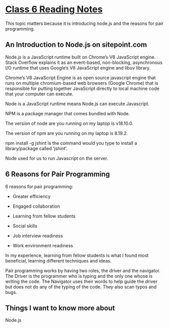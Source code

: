 # [Class 6 Reading Notes](https://github.com/snur206/reading-notes/blob/main/301/class6notes.md)

This topic matters because it is introducing node.js and the reasons for pair programming.

## An Introduction to Node.js on sitepoint.com

Node.js is a JavaScript runtime built on Chrome’s V8 JavaScript engine. Stack Overflow explains it as an event-based, non-blocking, asynchronous I/O runtime that uses Google’s V8 JavaScript engine and libuv library.

Chrome’s V8 JavaScript Engine is as open source javascript engine that runs on multiple chromium-based web browsers (Google Chrome) that is responsible for putting together  JavaScript directly to local machine code that your computer can execute.

Node is a JavaScript runtime means Node.js can execute Javascript.

NPM is a package manager that comes bundled with Node.

The version of node are you running on my laptop is v18.10.0. 

The version of npm are you running on my laptop is 8.19.2.

npm install -g jshint is the command would you type to install a library/package called ‘jshint’.

Node used for us to run Javascript on the server.

## 6 Reasons for Pair Programming

6 reasons for pair programming:

- Greater efficiency

- Engaged collaboration

- Learning from fellow students

- Social skills

- Job interview readiness

- Work environment readiness

In my experience, learning from fellow students is what I found most beneficial, learning different techniques and ideas.

Pair programming works by having two roles, the driver and the navigator. The Driver is the programmer who is typing and the only one whose is writing the code. The Navigator uses their words to help guide the driver but does not do any of the typing of the code. They also scan typos and bugs.

## Things I want to know more about

Node.js

